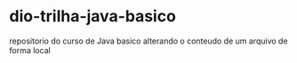 # dio-trilha-java-basico
repositorio do curso de Java basico
alterando o conteudo de um arquivo de forma local

